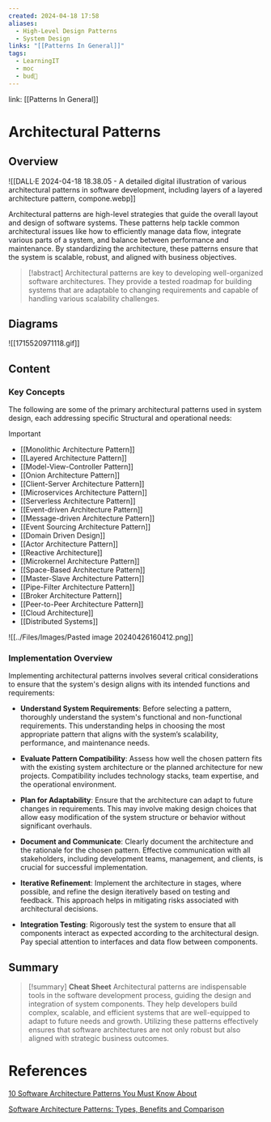 ```yaml
---
created: 2024-04-18 17:58
aliases:
  - High-Level Design Patterns
  - System Design
links: "[[Patterns In General]]"
tags:
  - LearningIT
  - moc
  - bud🌿
---
```

link: [[Patterns In General]]

# Architectural Patterns

## Overview

![[DALL·E 2024-04-18 18.38.05 - A detailed digital illustration of various architectural patterns in software development, including layers of a layered architecture pattern, compone.webp]]

Architectural patterns are high-level strategies that guide the overall layout and design of software systems. These patterns help tackle common architectural issues like how to efficiently manage data flow, integrate various parts of a system, and balance between performance and maintenance. By standardizing the architecture, these patterns ensure that the system is scalable, robust, and aligned with business objectives.

>[!abstract]
>Architectural patterns are key to developing well-organized software architectures. They provide a tested roadmap for building systems that are adaptable to changing requirements and capable of handling various scalability challenges.

## Diagrams

![[1715520971118.gif]]
## Content

### Key Concepts

The following are some of the primary architectural patterns used in system design, each addressing specific Structural and operational needs:

> [!important]
> 
> - [[Monolithic Architecture Pattern]]
> - [[Layered Architecture Pattern]]
> - [[Model-View-Controller Pattern]]
> - [[Onion Architecture Pattern]]
> - [[Client-Server Architecture Pattern]]
> - [[Microservices Architecture Pattern]]
> - [[Serverless Architecture Pattern]]
> - [[Event-driven Architecture Pattern]]
> - [[Message-driven Architecture Pattern]]
> - [[Event Sourcing Architecture Pattern]]
> - [[Domain Driven Design]]
> - [[Actor Architecture Pattern]]
> - [[Reactive Architecture]]
> - [[Microkernel Architecture Pattern]]
> - [[Space-Based Architecture Pattern]]
> - [[Master-Slave Architecture Pattern]]
> - [[Pipe-Filter Architecture Pattern]]
> - [[Broker Architecture Pattern]]
> - [[Peer-to-Peer Architecture Pattern]]
> - [[Cloud Architecture]]
> - [[Distributed Systems]]


![[../Files/Images/Pasted image 20240426160412.png]]

### Implementation Overview

Implementing architectural patterns involves several critical considerations to ensure that the system's design aligns with its intended functions and requirements:

- **Understand System Requirements**: Before selecting a pattern, thoroughly understand the system's functional and non-functional requirements. This understanding helps in choosing the most appropriate pattern that aligns with the system’s scalability, performance, and maintenance needs.
    
- **Evaluate Pattern Compatibility**: Assess how well the chosen pattern fits with the existing system architecture or the planned architecture for new projects. Compatibility includes technology stacks, team expertise, and the operational environment.
    
- **Plan for Adaptability**: Ensure that the architecture can adapt to future changes in requirements. This may involve making design choices that allow easy modification of the system structure or behavior without significant overhauls.
    
- **Document and Communicate**: Clearly document the architecture and the rationale for the chosen pattern. Effective communication with all stakeholders, including development teams, management, and clients, is crucial for successful implementation.
    
- **Iterative Refinement**: Implement the architecture in stages, where possible, and refine the design iteratively based on testing and feedback. This approach helps in mitigating risks associated with architectural decisions.
    
- **Integration Testing**: Rigorously test the system to ensure that all components interact as expected according to the architectural design. Pay special attention to interfaces and data flow between components.

## Summary

>[!summary] **Cheat Sheet**
>Architectural patterns are indispensable tools in the software development process, guiding the design and integration of system components. They help developers build complex, scalable, and efficient systems that are well-equipped to adapt to future needs and growth. Utilizing these patterns effectively ensures that software architectures are not only robust but also aligned with strategic business outcomes.

# References

[10 Software Architecture Patterns You Must Know About](https://www.simform.com/blog/software-architecture-patterns/)

[Software Architecture Patterns: Types, Benefits and Comparison](https://radixweb.com/blog/software-architecture-patterns)